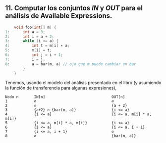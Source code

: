 ## 11. Computar los conjuntos $IN$ y $OUT$ para el análisis de Available Expressions.

```C
    void foo(int[] m) {
1:      int a = 3;
2:      int i = a + 2;
3:      while (i <= a) {
4:          int t = m[i] ∗ a;
5:          m[i] = t;
6:          int j = i + 1;
7:          i = j;
8:          a = bar(m, a) // ojo que m puede cambiar en bar
        }
    }
```

Tenemos, usando el modelo del análisis presentado en el libro (y asumiendo la función de transferencia para algunas expresiones),

```
Nodo n       IN[n]                              OUT[n]
1            ∅                                  ∅
2            ∅                                  {a + 2}
3            {a+2} ∩ {bar(m, a)}                {i <= a}
4            {i <= a}                           {i <= a, m[i] * a, m[i]}
5            {i <= a, m[i] * a, m[i]}           {i <= a}
6            {i <= a}                           {i <= a, i + 1}
7            {i <= a, i + 1}                    ∅
8            ∅                                  {bar(m, a)}
```
